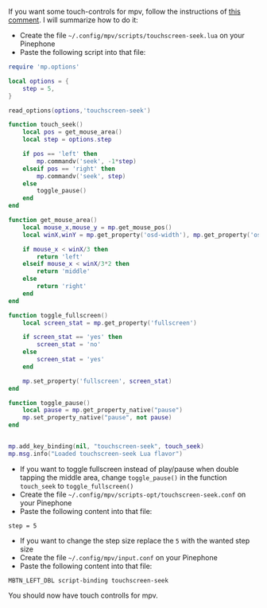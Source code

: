 If you want some touch-controls for mpv, follow the instructions of [this comment](https://github.com/mpv-player/mpv/issues/6434#issuecomment-658174223). I will summarize how to do it:

* Create the file `~/.config/mpv/scripts/touchscreen-seek.lua` on your Pinephone
* Paste the following script into that file:

``` lua
require 'mp.options'

local options = {
    step = 5,
}

read_options(options,'touchscreen-seek')

function touch_seek()
    local pos = get_mouse_area()
    local step = options.step

    if pos == 'left' then
        mp.commandv('seek', -1*step)
    elseif pos == 'right' then
        mp.commandv('seek', step)
    else
        toggle_pause()
    end
end

function get_mouse_area()
    local mouse_x,mouse_y = mp.get_mouse_pos()
    local winX,winY = mp.get_property('osd-width'), mp.get_property('osd-height')

    if mouse_x < winX/3 then
        return 'left'
    elseif mouse_x < winX/3*2 then
        return 'middle'
    else
        return 'right'
    end
end

function toggle_fullscreen()
    local screen_stat = mp.get_property('fullscreen')

    if screen_stat == 'yes' then
        screen_stat = 'no'
    else
        screen_stat = 'yes'
    end

    mp.set_property('fullscreen', screen_stat)
end

function toggle_pause()
    local pause = mp.get_property_native("pause")
    mp.set_property_native("pause", not pause)
end


mp.add_key_binding(nil, "touchscreen-seek", touch_seek)
mp.msg.info("Loaded touchscreen-seek Lua flavor")
```

* If you want to toggle fullscreen instead of play/pause when double tapping the middle area, change `toggle_pause()` in the function `touch_seek` to `toggle_fullscreen()`
* Create the file `~/.config/mpv/scripts-opt/touchscreen-seek.conf` on your Pinephone
* Paste the following content into that file:

```
step = 5
```

* If you want to change the step size replace the `5` with the wanted step size
* Create the file `~/.config/mpv/input.conf` on your Pinephone
* Paste the following content into that file:

```
MBTN_LEFT_DBL script-binding touchscreen-seek
```

You should now have touch controlls for mpv.
